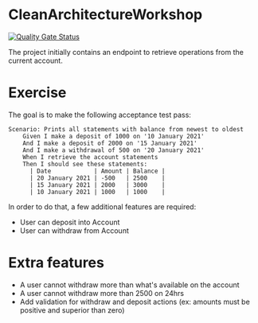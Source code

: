 # CleanArchitectureWorkshop

[![Quality Gate Status](https://sonarcloud.io/api/project_badges/measure?project=Tr00d_CleanArchitectureWorkshop&metric=alert_status)](https://sonarcloud.io/summary/new_code?id=Tr00d_CleanArchitectureWorkshop)

The project initially contains an endpoint to retrieve operations from the current account.

# Exercise

The goal is to make the following acceptance test pass:

```gherkindotnet
Scenario: Prints all statements with balance from newest to oldest
    Given I make a deposit of 1000 on '10 January 2021'
    And I make a deposit of 2000 on '15 January 2021'
    And I make a withdrawal of 500 on '20 January 2021'
    When I retrieve the account statements
    Then I should see these statements:
      | Date            | Amount | Balance |
      | 20 January 2021 | -500   | 2500    |
      | 15 January 2021 | 2000   | 3000    |
      | 10 January 2021 | 1000   | 1000    |
```

In order to do that, a few additional features are required:

- User can deposit into Account
- User can withdraw from Account

# Extra features

- A user cannot withdraw more than what's available on the account
- A user cannot withdraw more than 2500 on 24hrs
- Add validation for withdraw and deposit actions (ex: amounts must be positive and superior than zero)
